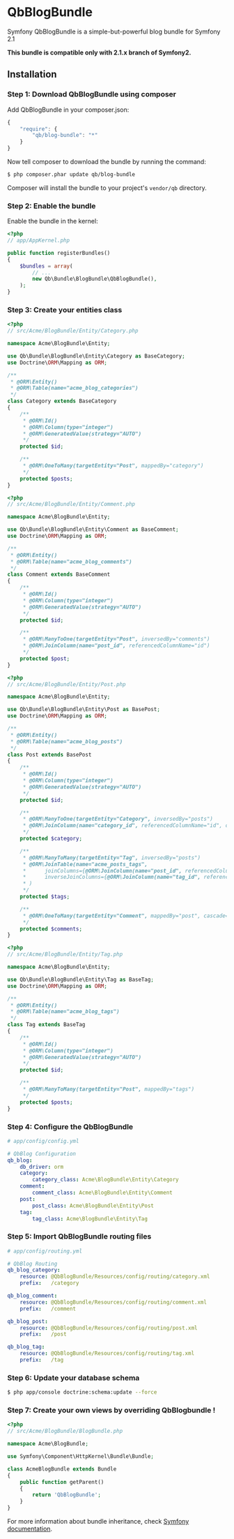 QbBlogBundle
============

Symfony QbBlogBundle is a simple-but-powerful blog bundle for Symfony 2.1

**This bundle is compatible only with 2.1.x branch of Symfony2.**

## Installation

### Step 1: Download QbBlogBundle using composer

Add QbBlogBundle in your composer.json:

```js
{
    "require": {
        "qb/blog-bundle": "*"
    }
}
```

Now tell composer to download the bundle by running the command:

``` bash
$ php composer.phar update qb/blog-bundle
```

Composer will install the bundle to your project's `vendor/qb` directory.

### Step 2: Enable the bundle

Enable the bundle in the kernel:

``` php
<?php
// app/AppKernel.php

public function registerBundles()
{
    $bundles = array(
        // ...
        new Qb\Bundle\BlogBundle\QbBlogBundle(),
    );
}
```

### Step 3: Create your entities class

``` php
<?php
// src/Acme/BlogBundle/Entity/Category.php

namespace Acme\BlogBundle\Entity;

use Qb\Bundle\BlogBundle\Entity\Category as BaseCategory;
use Doctrine\ORM\Mapping as ORM;

/**
 * @ORM\Entity()
 * @ORM\Table(name="acme_blog_categories")
 */
class Category extends BaseCategory
{
    /**
     * @ORM\Id()
     * @ORM\Column(type="integer")
     * @ORM\GeneratedValue(strategy="AUTO")
     */
    protected $id;

    /**
     * @ORM\OneToMany(targetEntity="Post", mappedBy="category")
     */
    protected $posts;
}
```

``` php
<?php
// src/Acme/BlogBundle/Entity/Comment.php

namespace Acme\BlogBundle\Entity;

use Qb\Bundle\BlogBundle\Entity\Comment as BaseComment;
use Doctrine\ORM\Mapping as ORM;

/**
 * @ORM\Entity()
 * @ORM\Table(name="acme_blog_comments")
 */
class Comment extends BaseComment
{
    /**
     * @ORM\Id()
     * @ORM\Column(type="integer")
     * @ORM\GeneratedValue(strategy="AUTO")
     */
    protected $id;

    /**
     * @ORM\ManyToOne(targetEntity="Post", inversedBy="comments")
     * @ORM\JoinColumn(name="post_id", referencedColumnName="id")
     */
    protected $post;
}
```

``` php
<?php
// src/Acme/BlogBundle/Entity/Post.php

namespace Acme\BlogBundle\Entity;

use Qb\Bundle\BlogBundle\Entity\Post as BasePost;
use Doctrine\ORM\Mapping as ORM;

/**
 * @ORM\Entity()
 * @ORM\Table(name="acme_blog_posts")
 */
class Post extends BasePost
{
    /**
     * @ORM\Id()
     * @ORM\Column(type="integer")
     * @ORM\GeneratedValue(strategy="AUTO")
     */
    protected $id;

    /**
     * @ORM\ManyToOne(targetEntity="Category", inversedBy="posts")
     * @ORM\JoinColumn(name="category_id", referencedColumnName="id", onDelete="SET NULL")
     */
    protected $category;

    /**
     * @ORM\ManyToMany(targetEntity="Tag", inversedBy="posts")
     * @ORM\JoinTable(name="acme_posts_tags",
     *      joinColumns={@ORM\JoinColumn(name="post_id", referencedColumnName="id")},
     *      inverseJoinColumns={@ORM\JoinColumn(name="tag_id", referencedColumnName="id")}
     * )
     */
    protected $tags;

    /**
     * @ORM\OneToMany(targetEntity="Comment", mappedBy="post", cascade={"remove"}))
     */
    protected $comments;
}
```

``` php
<?php
// src/Acme/BlogBundle/Entity/Tag.php

namespace Acme\BlogBundle\Entity;

use Qb\Bundle\BlogBundle\Entity\Tag as BaseTag;
use Doctrine\ORM\Mapping as ORM;

/**
 * @ORM\Entity()
 * @ORM\Table(name="acme_blog_tags")
 */
class Tag extends BaseTag
{
    /**
     * @ORM\Id()
     * @ORM\Column(type="integer")
     * @ORM\GeneratedValue(strategy="AUTO")
     */
    protected $id;

    /**
     * @ORM\ManyToMany(targetEntity="Post", mappedBy="tags")
     */
    protected $posts;
}
```

### Step 4: Configure the QbBlogBundle

``` yaml
# app/config/config.yml

# QbBlog Configuration
qb_blog:
    db_driver: orm
    category:
        category_class: Acme\BlogBundle\Entity\Category
    comment:
        comment_class: Acme\BlogBundle\Entity\Comment
    post:
        post_class: Acme\BlogBundle\Entity\Post
    tag:
        tag_class: Acme\BlogBundle\Entity\Tag
```

### Step 5: Import QbBlogBundle routing files

``` yaml
# app/config/routing.yml

# QbBlog Routing
qb_blog_category:
    resource: @QbBlogBundle/Resources/config/routing/category.xml
    prefix:   /category

qb_blog_comment:
    resource: @QbBlogBundle/Resources/config/routing/comment.xml
    prefix:   /comment

qb_blog_post:
    resource: @QbBlogBundle/Resources/config/routing/post.xml
    prefix:   /post

qb_blog_tag:
    resource: @QbBlogBundle/Resources/config/routing/tag.xml
    prefix:   /tag
```

### Step 6: Update your database schema

``` bash
$ php app/console doctrine:schema:update --force
```

### Step 7: Create your own views by overriding QbBlogbundle !

``` php
<?php
// src/Acme/BlogBundle/BlogBundle.php

namespace Acme\BlogBundle;

use Symfony\Component\HttpKernel\Bundle\Bundle;

class AcmeBlogBundle extends Bundle
{
    public function getParent()
    {
        return 'QbBlogBundle';
    }
}
```

For more information about bundle inheritance, check [Symfony documentation](http://symfony.com/doc/current/cookbook/bundles/inheritance.html).